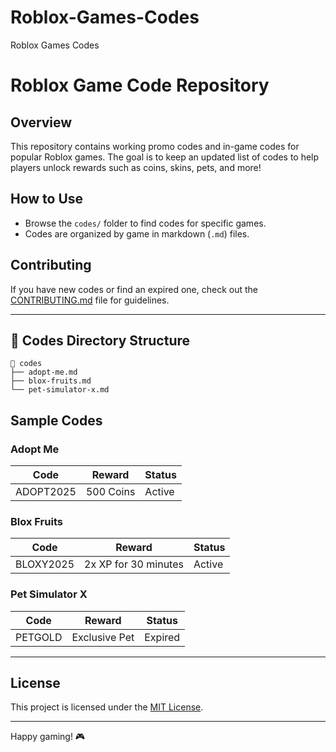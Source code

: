 # Roblox-Games-Codes
Roblox Games Codes
# Roblox Game Code Repository

## Overview
This repository contains working promo codes and in-game codes for popular Roblox games. The goal is to keep an updated list of codes to help players unlock rewards such as coins, skins, pets, and more!

## How to Use
- Browse the `codes/` folder to find codes for specific games.
- Codes are organized by game in markdown (`.md`) files.

## Contributing
If you have new codes or find an expired one, check out the [CONTRIBUTING.md](CONTRIBUTING.md) file for guidelines.

---

## 📁 Codes Directory Structure
```
📁 codes
├── adopt-me.md
├── blox-fruits.md
└── pet-simulator-x.md
```

## Sample Codes
### Adopt Me
| Code | Reward | Status |
|------|--------|--------|
| ADOPT2025 | 500 Coins | Active |

### Blox Fruits
| Code | Reward | Status |
|------|--------|--------|
| BLOXY2025 | 2x XP for 30 minutes | Active |

### Pet Simulator X
| Code | Reward | Status |
|------|--------|--------|
| PETGOLD | Exclusive Pet | Expired |

---

## License
This project is licensed under the [MIT License](LICENSE).

---

Happy gaming! 🎮

